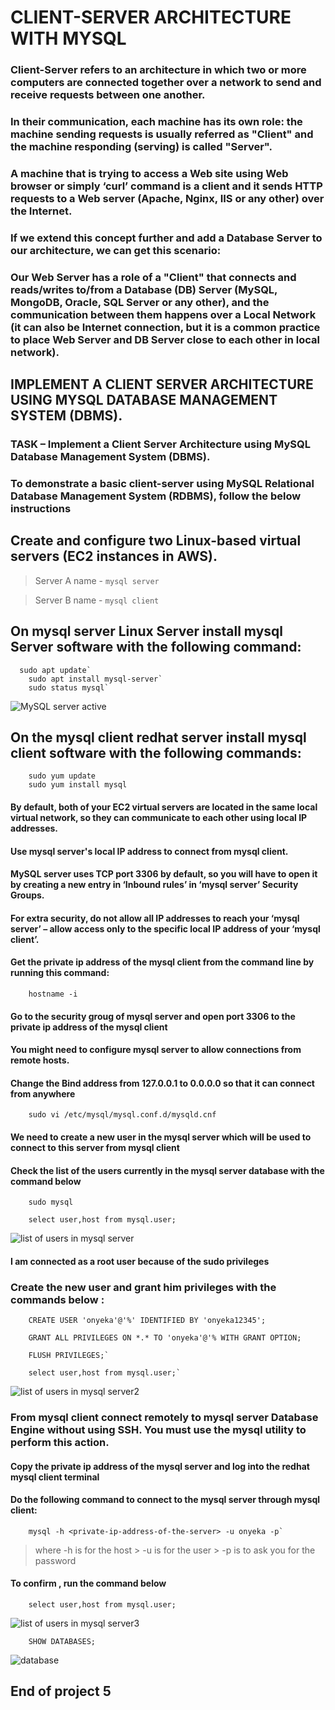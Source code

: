 # CLIENT-SERVER ARCHITECTURE WITH MYSQL


### Client-Server refers to an architecture in which two or more computers are connected together over a network to send and receive requests between one another.

### In their communication, each machine has its own role: the machine sending requests is usually referred as "Client" and the machine responding (serving) is called "Server".

###   A machine that is trying to access a Web site using Web browser or simply ‘curl’ command is a client and it sends HTTP requests to a Web server (Apache, Nginx, IIS or any other) over the Internet.

### If we extend this concept further and add a Database Server to our architecture, we can get this scenario:

### Our Web Server has a role of a "Client" that connects and reads/writes to/from a Database (DB) Server (MySQL, MongoDB, Oracle, SQL Server or any other), and the communication between them happens over a Local Network (it can also be Internet connection, but it is a common practice to place Web Server and DB Server close to each other in local network).

## IMPLEMENT A CLIENT SERVER ARCHITECTURE USING MYSQL DATABASE MANAGEMENT SYSTEM (DBMS).

### TASK – Implement a Client Server Architecture using MySQL Database Management System (DBMS).

### To demonstrate a basic client-server using MySQL Relational Database Management System (RDBMS), follow the below instructions

## Create and configure two Linux-based virtual servers (EC2 instances in AWS).

> Server A name - `mysql server`

> Server B name - `mysql client`

## On mysql server Linux Server install mysql Server software with the following command:

```
  sudo apt update`
	sudo apt install mysql-server`
	sudo status mysql`
```

![MySQL server active](./images/mysql-server-active.jpg)

## On the mysql client redhat server install mysql client software with the following commands:

```
	sudo yum update
	sudo yum install mysql
```

#### By default, both of your EC2 virtual servers are located in the same local virtual network, so they can communicate to each other using local IP addresses.
#### Use mysql server's local IP address to connect from mysql client.
#### MySQL server uses TCP port 3306 by default, so you will have to open it by creating a new entry in ‘Inbound rules’ in ‘mysql server’ Security Groups.
#### For extra security, do not allow all IP addresses to reach your ‘mysql server’ – allow access only to the specific local IP address of your ‘mysql client’.

#### Get the private ip address of the mysql client from the command line by running this command:

```
	hostname -i
```

#### Go to the security groug of mysql server and open port 3306 to the private ip address of the mysql client

#### You might need to configure mysql server to allow connections from remote hosts.
#### Change the Bind address from 127.0.0.1 to 0.0.0.0 so that it can connect from anywhere

```
	sudo vi /etc/mysql/mysql.conf.d/mysqld.cnf
```

#### We need to create a new user in the mysql server which will be used to connect to this server from mysql client
 
#### Check the list of the users currently in the mysql server database with the command below

```
	sudo mysql

	select user,host from mysql.user;
  ```

![list of users in mysql server](./images/list-user-mysql-server.jpg)

#### I am connected as a root user because of the sudo privileges

### Create the new user and grant him privileges with the commands below :

```
	CREATE USER 'onyeka'@'%' IDENTIFIED BY 'onyeka12345';

	GRANT ALL PRIVILEGES ON *.* TO 'onyeka'@'% WITH GRANT OPTION;

	FLUSH PRIVILEGES;`

	select user,host from mysql.user;`
```

![list of users in mysql server2](./images/new-user.jpg)



### From mysql client connect remotely to mysql server Database Engine without using SSH. You must use the mysql utility to perform this action.

#### Copy the private ip address of the mysql server and log into the redhat mysql client terminal
#### Do the following command to connect to the mysql server through mysql client:

```
	mysql -h <private-ip-address-of-the-server> -u onyeka -p`
```

> where -h is for the host
	> -u is for the user 
	> -p is to ask you for the password

#### To confirm , run the command below

```
	select user,host from mysql.user;
```

![list of users in mysql server3](./images/users-from-client.jpg)

```
	SHOW DATABASES;
```

![database](./images/show-database.jpg)

## End of project 5
